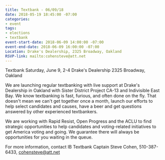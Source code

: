 ```yaml
---
title: Textbank - 06/09/18
date: 2018-05-19 18:45:00 -07:00
categories:
- event
tags:
- elections
- textbank
event-start-date: 2018-06-09 14:00:00 -07:00
event-end-date: 2018-06-09 16:00:00 -07:00
Location: Drake's Dealership, 2325 Broadway, Oakland
RSVP-link: mailto:cohensteve@att.net
---
```


Textbank
Saturday, June 9, 2-4
Drake's Dealership
2325 Broadway, Oakland

We are launching regular textbanking with live support at Drake's Dealership in Oakland with Sister District Project CA-13 and Indivisible East Bay. We know textbanking is fast, furious, and often done on the fly. That doesn't mean we can't get together once a month, launch our efforts to help select candidates and causes, have a beer and get questions answered by other experienced textbankers. 

We are working with Rapid Resist, Open Progress and the ACLU to find strategic opportunities to help candidates and voting-related initiatives to get America voting and going. We guarantee there will always be opportunities for you waiting in the queue.

For more information, contact IB Textbank Captain Steve Cohen, 510-387-6433, cohensteve@att.net